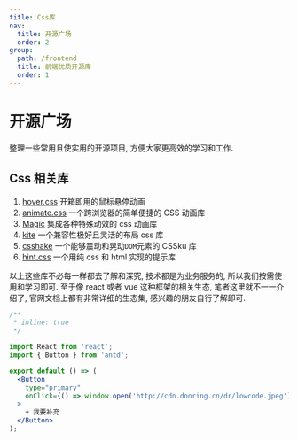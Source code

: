 ```yaml
---
title: Css库
nav:
  title: 开源广场
  order: 2
group:
  path: /frontend
  title: 前端优质开源库
  order: 1
---
```


# 开源广场

<Alert type="info">
  整理一些常用且使实用的开源项目, 方便大家更高效的学习和工作.
</Alert>

## Css 相关库

1. [hover.css](http://ianlunn.github.io/Hover/#effects) 开箱即用的鼠标悬停动画
2. [animate.css](https://github.com/animate-css/animate.css/) 一个跨浏览器的简单便捷的 CSS 动画库
3. [Magic](https://github.com/miniMAC/magic) 集成各种特殊动效的 css 动画库
4. [kite](https://hiloki.github.io/kitecss/) 一个兼容性极好且灵活的布局 css 库
5. [csshake](http://elrumordelaluz.github.io/csshake/) 一个能够震动和晃动`DOM`元素的 CSSku 库
6. [hint.css](https://kushagra.dev/lab/hint/) 一个用纯 css 和 html 实现的提示库

以上这些库不必每一样都去了解和深究, 技术都是为业务服务的, 所以我们按需使用和学习即可. 至于像 react 或者 vue 这种框架的相关生态, 笔者这里就不一一介绍了, 官网文档上都有非常详细的生态集, 感兴趣的朋友自行了解即可.

```jsx
/**
 * inline: true
 */

import React from 'react';
import { Button } from 'antd';

export default () => (
  <Button
    type="primary"
    onClick={() => window.open('http://cdn.dooring.cn/dr/lowcode.jpeg')}
  >
    + 我要补充
  </Button>
);
```
